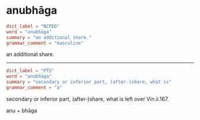 # anubhāga

``` toml
dict_label = "NCPED"
word = "anubhāga"
summary = "an additional share."
grammar_comment = "masculine"
```

an additional share.

--------------------

``` toml
dict_label = "PTS"
word = "anubhāga"
summary = "secondary or inferior part, (after-)share, what is"
grammar_comment = "a"
```

secondary or inferior part, (after\-)share, what is left over Vin.ii.167.

anu \+ bhāga

